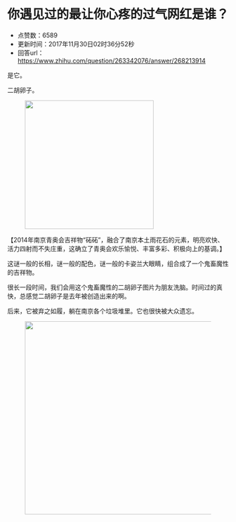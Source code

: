 # 你遇见过的最让你心疼的过气网红是谁？
- 点赞数：6589
- 更新时间：2017年11月30日02时36分52秒
- 回答url：https://www.zhihu.com/question/263342076/answer/268213914
<body>
 <p data-pid="6OQ-Cus5">是它。</p>
 <p data-pid="bUHeyuqL">二胡卵子。</p>
 <figure>
  <img src="https://pica.zhimg.com/50/v2-3ef49977fc50e500cfc0eadb8f1590e1_720w.jpg?source=1940ef5c" data-rawwidth="293" data-rawheight="600" data-original-token="v2-3ef49977fc50e500cfc0eadb8f1590e1" class="content_image" width="293">
 </figure>
 <p data-pid="tDVHdWQs">【2014年南京青奥会吉祥物“砳砳”，融合了南京本土雨花石的元素，明亮欢快、活力四射而不失庄重，这确立了青奥会欢乐愉悦、丰富多彩、积极向上的基调。】</p>
 <p data-pid="m6cNmTUl">这谜一般的长相，谜一般的配色，谜一般的卡姿兰大眼睛，组合成了一个鬼畜魔性的吉祥物。</p>
 <p data-pid="wPr-iUii">很长一段时间，我们会用这个鬼畜魔性的二胡卵子图片为朋友洗脑。时间过的真快，总感觉二胡卵子是去年被创造出来的啊。</p>
 <p data-pid="KWRcNPbB">后来，它被弃之如履，躺在南京各个垃圾堆里。它也很快被大众遗忘。</p>
 <figure>
  <img src="https://pica.zhimg.com/50/v2-8abce4ffaf6a7ead319eacfb924e7548_720w.jpg?source=1940ef5c" data-rawwidth="440" data-rawheight="536" data-original-token="v2-8abce4ffaf6a7ead319eacfb924e7548" class="origin_image zh-lightbox-thumb" width="440" data-original="https://pic1.zhimg.com/v2-8abce4ffaf6a7ead319eacfb924e7548_r.jpg?source=1940ef5c">
 </figure>
</body>